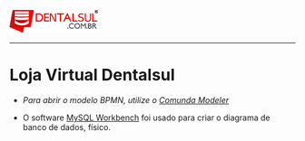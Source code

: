 ![](https://raw.githubusercontent.com/rodrigotbrun/loja-dentalsul/master/3-Analise_e_Design/3.2-Arquitetura/Logo.png)

- - - - -

# Loja Virtual Dentalsul

- *Para abrir o modelo BPMN, utilize o [Comunda Modeler](https://camunda.org/bpmn/tool/)*

- O software [MySQL Workbench](https://www.mysql.com/products/workbench/) foi usado para criar o diagrama de banco de dados, físico.
